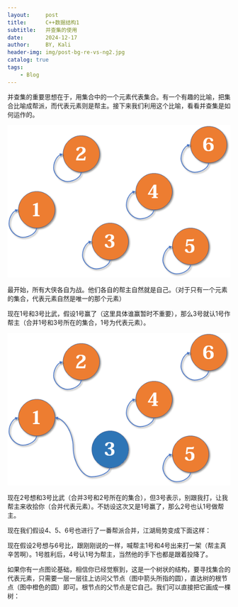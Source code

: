 ```yaml
---
layout:     post
title:      C++数据结构1
subtitle:   并查集的使用
date:       2024-12-17
author:     BY, Kali
header-img: img/post-bg-re-vs-ng2.jpg
catalog: true
tags:
    - Blog
---
```


并查集的重要思想在于，用集合中的一个元素代表集合。有一个有趣的比喻，把集合比喻成帮派，而代表元素则是帮主。接下来我们利用这个比喻，看看并查集是如何运作的。

![并查集图1](https://raw.githubusercontent.com/ZQFranky/ZQFranky.github.io/refs/heads/master/img/%E5%B9%B6%E6%9F%A5%E9%9B%86%E5%9B%BE1.png)

最开始，所有大侠各自为战。他们各自的帮主自然就是自己。（对于只有一个元素的集合，代表元素自然是唯一的那个元素）

现在1号和3号比武，假设1号赢了（这里具体谁赢暂时不重要），那么3号就认1号作帮主（合并1号和3号所在的集合，1号为代表元素）。

![并查集图2](https://raw.githubusercontent.com/ZQFranky/ZQFranky.github.io/refs/heads/master/img/%E5%B9%B6%E6%9F%A5%E9%9B%86%E5%9B%BE2.png)

现在2号想和3号比武（合并3号和2号所在的集合），但3号表示，别跟我打，让我帮主来收拾你（合并代表元素）。不妨设这次又是1号赢了，那么2号也认1号做帮主。



现在我们假设4、5、6号也进行了一番帮派合并，江湖局势变成下面这样：



现在假设2号想与6号比，跟刚刚说的一样，喊帮主1号和4号出来打一架（帮主真辛苦啊）。1号胜利后，4号认1号为帮主，当然他的手下也都是跟着投降了。



如果你有一点图论基础，相信你已经觉察到，这是一个树状的结构，要寻找集合的代表元素，只需要一层一层往上访问父节点（图中箭头所指的圆），直达树的根节点（图中橙色的圆）即可。根节点的父节点是它自己。我们可以直接把它画成一棵树：


